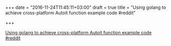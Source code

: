 +++
date = "2016-11-24T11:45:11+03:00"
draft = true
title = "Using golang to achieve cross-platform Autoit function example code  #reddit"

+++

<p><a href="https://t.co/rFjdKN92Cw">Using golang to achieve cross-platform Autoit function example code  #reddit</a></p>
